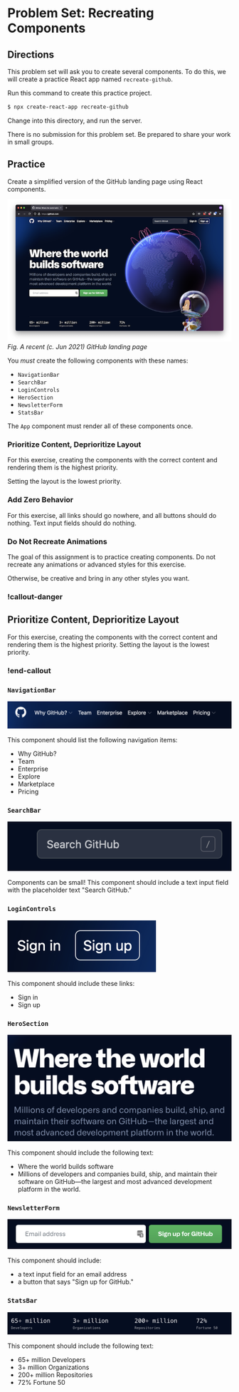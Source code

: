 # Problem Set: Recreating Components

## Directions

This problem set will ask you to create several components. To do this, we will create a practice React app named `recreate-github`.

Run this command to create this practice project.

```bash
$ npx create-react-app recreate-github
```

Change into this directory, and run the server.

There is no submission for this problem set. Be prepared to share your work in small groups.

## Practice

Create a simplified version of the GitHub landing page using React components.

![Web browser displaying the GitHub landing page](../assets/react-components_problem-set-recreating-components_landing.png)  
_Fig. A recent (c. Jun 2021) GitHub landing page_

You _must_ create the following components with these names:

- `NavigationBar`
- `SearchBar`
- `LoginControls`
- `HeroSection`
- `NewsletterForm`
- `StatsBar`

The `App` component must render all of these components once.

### Prioritize Content, Deprioritize Layout

For this exercise, creating the components with the correct content and rendering them is the highest priority.

Setting the layout is the lowest priority.

### Add Zero Behavior

For this exercise, all links should go nowhere, and all buttons should do nothing. Text input fields should do nothing.

### Do Not Recreate Animations

The goal of this assignment is to practice creating components. Do not recreate any animations or advanced styles for this exercise.

Otherwise, be creative and bring in any other styles you want.

<!-- Simon Note: I want to emphasize it, so here's some straight-up repetition! -->
### !callout-danger

## Prioritize Content, Deprioritize Layout

For this exercise, creating the components with the correct content and rendering them is the highest priority. Setting the layout is the lowest priority.

### !end-callout

### `NavigationBar`

![The navigation region of the GitHub landing page](../assets/react-components_problem-set-recreating-components_navigationbar.png)

This component should list the following navigation items:

- Why GitHub?
- Team
- Enterprise
- Explore
- Marketplace
- Pricing

### `SearchBar`

![Controls allowing visitors to search GitHub](../assets/react-components_problem-set-recreating-components_searchbar.png)

Components can be small! This component should include a text input field with the placeholder text "Search GitHub."

### `LoginControls`

![Controls allowing visitors to Sign In to GitHub or Sign Up for GitHub](../assets/react-components_problem-set-recreating-components_logincontrols.png)

This component should include these links:

- Sign in
- Sign up

### `HeroSection`

![The featured text section of the GitHub landing page, often referred to as a hero in design language](../assets/react-components_problem-set-recreating-components_herosection.png)

This component should include the following text:

- Where the world builds software 
- Millions of developers and companies build, ship, and maintain their software on GitHub—the largest and most advanced development platform in the world.

### `NewsletterForm`

![Controls allowing visitors to sign up for GitHub](../assets/react-components_problem-set-recreating-components_newsletterform.png)

This component should include:

- a text input field for an email address
- a button that says "Sign up for GitHub."

### `StatsBar`

![Assorted statistics about GitHub](../assets/react-components_problem-set-recreating-components_statsbar.png)

This component should include the following text:

- 65+ million Developers
- 3+ million Organizations
- 200+ million Repositories
- 72% Fortune 50
